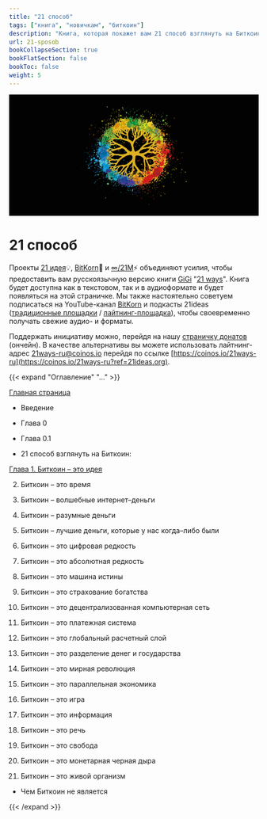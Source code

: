 ```yaml
---
title: "21 способ"
tags: ["книга", "новичкам", "биткоин"]
description: "Книга, которая покажет вам 21 способ взглянуть на Биткоин"
url: 21-sposob
bookCollapseSection: true
bookFlatSection: false
bookToc: false
weight: 5
---
```


![cover](/img/08.png)

# 21 способ

Проекты [21 идея](https://new.21ideas.org/)💡, [BitKorn](https://www.youtube.com/c/BitKornRUS)🌽 и [∞/21М](https://t.me/gametheoryhub)⚡️ объединяют усилия, чтобы предоставить вам русскоязычную версию книги [GiGi](https://dergigi.com/) "[21 ways](https://21-ways.com/)". Книга будет доступна как в текстовом, так и в аудиоформате и будет появляться на этой страничке. Мы также настоятельно советуем подписаться на YouTube-канал [BitKorn](https://www.youtube.com/c/BitKornRUS) и подкасты 21ideas ([традиционные площадки](https://anchor.fm/tony-lightning?ref=21ideas.org) / [лайтнинг-площадка](https://fountain.fm/show/chmjnVB1ZkSY3MC2FxY8?ref=21ideas.org)), чтобы своевременно получать свежие аудио- и форматы.

Поддержать инициативу можно, перейдя на нашу [страничку донатов](https://tallycoin.app/@21ideas/21-zho0IO4x/?ref=21ideas.org) (ончейн). В качестве альтернативы вы можете использовать лайтнинг-адрес 21ways-ru@coinos.io перейдя по ссылке [https://coinos.io/21ways-ru](https://coinos.io/21ways-ru?ref=21ideas.org).

{{< expand "Оглавление" "..." >}}

 [Главная страница](/21-sposob)

 - Введение
   
 - Глава 0
   
 - Глава 0.1
   
 - 21 способ взглянуть на Биткоин:
   
 [Глава 1. Биткоин – это идея](/21-sposob/glava-1-bitkoin-eto-ideya)
 
 2. Биткоин – это время
  
 3. Биткоин – волшебные интернет–деньги
  
 4. Биткоин – разумные деньги

 5. Биткоин – лучшие деньги, которые у нас когда–либо были
    
 6. Биткоин – это цифровая редкость

 7. Биткоин – это абсолютная редкость

 8. Биткоин – это машина истины

 9. Биткоин – это страхование богатства
  
 10. Биткоин – это децентрализованная компьютерная сеть
  
 11. Биткоин – это платежная система

 12. Биткоин – это глобальный расчетный слой

 13. Биткоин – это разделение денег и государства

 14. Биткоин – это мирная революция

 15. Биткоин – это параллельная экономика

 16. Биткоин – это игра

 17. Биткоин – это информация

 18. Биткоин – это речь

 19. Биткоин – это свобода

 20. Биткоин – это монетарная черная дыра

 21. Биткоин – это живой организм
    
 - Чем Биткоин не является

{{< /expand >}}
